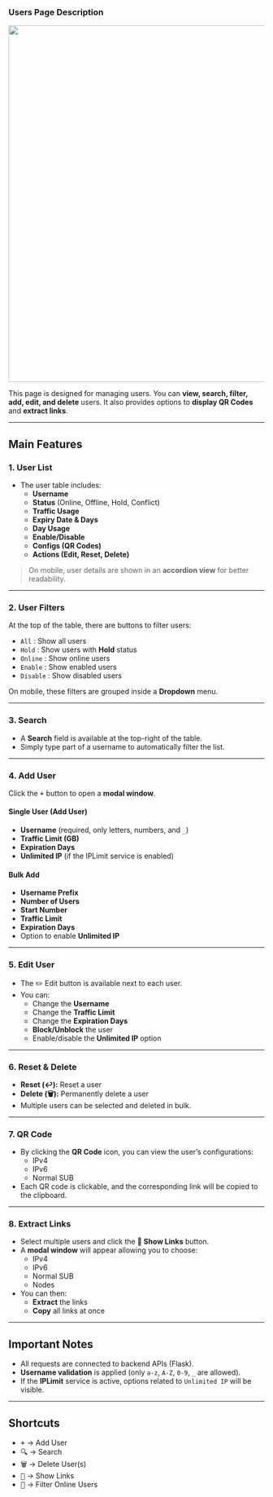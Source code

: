 ### Users Page Description

<p align="center">
 <img src="https://github.com/user-attachments/assets/cca881cb-57bd-49b5-808f-6c099c937ede" width="900" height="700">
</p>

This page is designed for managing users. You can **view, search, filter, add, edit, and delete** users. It also provides options to **display QR Codes** and **extract links**.

---

## Main Features

### 1. User List
- The user table includes:
  - **Username**
  - **Status** (Online, Offline, Hold, Conflict)
  - **Traffic Usage**
  - **Expiry Date & Days**
  - **Day Usage**
  - **Enable/Disable**
  - **Configs (QR Codes)**
  - **Actions (Edit, Reset, Delete)**

> On mobile, user details are shown in an **accordion view** for better readability.

---

### 2. User Filters
At the top of the table, there are buttons to filter users:
- `All` : Show all users
- `Hold` : Show users with **Hold** status
- `Online` : Show online users
- `Enable` : Show enabled users
- `Disable` : Show disabled users

On mobile, these filters are grouped inside a **Dropdown** menu.

---

### 3. Search
- A **Search** field is available at the top-right of the table.
- Simply type part of a username to automatically filter the list.

---

### 4. Add User
Click the <kbd>+</kbd> button to open a **modal window**.

#### Single User (Add User)
- **Username** (required, only letters, numbers, and `_`)
- **Traffic Limit (GB)**
- **Expiration Days**
- **Unlimited IP** (if the IPLimit service is enabled)

#### Bulk Add
- **Username Prefix**
- **Number of Users**
- **Start Number**
- **Traffic Limit**
- **Expiration Days**
- Option to enable **Unlimited IP**

---

### 5. Edit User
- The ✏️ Edit button is available next to each user.
- You can:
  - Change the **Username**
  - Change the **Traffic Limit**
  - Change the **Expiration Days**
  - **Block/Unblock** the user
  - Enable/disable the **Unlimited IP** option

---

### 6. Reset & Delete
- **Reset (↩):** Reset a user
- **Delete (🗑):** Permanently delete a user
- Multiple users can be selected and deleted in bulk.

---

### 7. QR Code
- By clicking the **QR Code** icon, you can view the user’s configurations:
  - IPv4
  - IPv6
  - Normal SUB
- Each QR code is clickable, and the corresponding link will be copied to the clipboard.

---

### 8. Extract Links
- Select multiple users and click the **🔗 Show Links** button.
- A **modal window** will appear allowing you to choose:
  - IPv4
  - IPv6
  - Normal SUB
  - Nodes
- You can then:
  - **Extract** the links
  - **Copy** all links at once

---

## Important Notes
- All requests are connected to backend APIs (Flask).
- **Username validation** is applied (only `a-z`, `A-Z`, `0-9`, `_` are allowed).
- If the **IPLimit** service is active, options related to `Unlimited IP` will be visible.

---

## Shortcuts
- <kbd>+</kbd> → Add User  
- <kbd>🔍</kbd> → Search  
- <kbd>🗑</kbd> → Delete User(s)  
- <kbd>🔗</kbd> → Show Links  
- <kbd>📶</kbd> → Filter Online Users  

